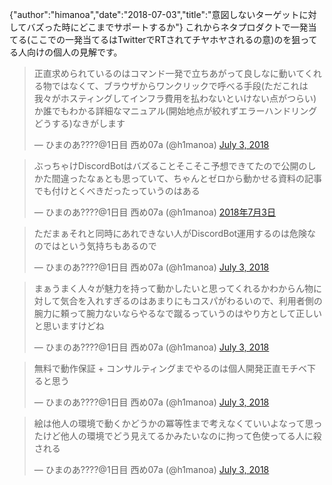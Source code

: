 {"author":"himanoa","date":"2018-07-03","title":"意図しないターゲットに対してバズった時にどこまでサポートするか"}
これからネタプロダクトで一発当てる(ここでの一発当てるはTwitterでRTされてチヤホヤされるの意)のを狙ってる人向けの個人の見解です。

<blockquote class="twitter-tweet" data-partner="tweetdeck"><p lang="ja" dir="ltr">正直求められているのはコマンド一発で立ちあがって良しなに動いてくれる物ではなくて、ブラウザからワンクリックで呼べる手段(ただこれは我々がホスティングしてインフラ費用を払わないといけない点がつらい)か誰でもわかる詳細なマニュアル(開始地点が絞れずエラーハンドリングどうする)なきがします</p>&mdash; ひまのあ????@1日目 西め07a (@h1manoa) <a href="https://twitter.com/h1manoa/status/1014283479574503424?ref_src=twsrc%5Etfw">July 3, 2018</a></blockquote>

<blockquote class="twitter-tweet" data-lang="ja"><p lang="ja" dir="ltr">ぶっちゃけDiscordBotはバズることそこそこ予想できてたので公開のしかた間違ったなぁとも思っていて、ちゃんとゼロから動かせる資料の記事でも付けとくべきだったっていうのはある</p>&mdash; ひまのあ????@1日目 西め07a (@h1manoa) <a href="https://twitter.com/h1manoa/status/1014283712018542592?ref_src=twsrc%5Etfw">2018年7月3日</a></blockquote>

<blockquote class="twitter-tweet" data-partner="tweetdeck"><p lang="ja" dir="ltr">ただまぁそれと同時にあれできない人がDiscordBot運用するのは危険なのではという気持ちもあるので</p>&mdash; ひまのあ????@1日目 西め07a (@h1manoa) <a href="https://twitter.com/h1manoa/status/1014283887378194432?ref_src=twsrc%5Etfw">July 3, 2018</a></blockquote>

<blockquote class="twitter-tweet" data-partner="tweetdeck"><p lang="ja" dir="ltr">まぁうまく人々が魅力を持って動かしたいと思ってくれるかわからん物に対して気合を入れすぎるのはあまりにもコスパがわるいので、利用者側の腕力に頼って腕力ないならやるなで蹴るっていうのはやり方として正しいと思いますけどね</p>&mdash; ひまのあ????@1日目 西め07a (@h1manoa) <a href="https://twitter.com/h1manoa/status/1014285015864131585?ref_src=twsrc%5Etfw">July 3, 2018</a></blockquote>

<blockquote class="twitter-tweet" data-partner="tweetdeck"><p lang="ja" dir="ltr">無料で動作保証 + コンサルティングまでやるのは個人開発正直モチベ下ると思う</p>&mdash; ひまのあ????@1日目 西め07a (@h1manoa) <a href="https://twitter.com/h1manoa/status/1014285178997391360?ref_src=twsrc%5Etfw">July 3, 2018</a></blockquote>

<blockquote class="twitter-tweet" data-partner="tweetdeck"><p lang="ja" dir="ltr">絵は他人の環境で動くかどうかの冪等性まで考えなくていいよなって思ったけど他人の環境でどう見えてるかみたいなのに拘って色使ってる人に殺される</p>&mdash; ひまのあ????@1日目 西め07a (@h1manoa) <a href="https://twitter.com/h1manoa/status/1014285520275296260?ref_src=twsrc%5Etfw">July 3, 2018</a></blockquote>


